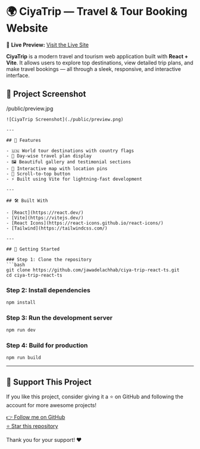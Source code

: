 
# 🌍 CiyaTrip — Travel & Tour Booking Website

🔗 **Live Preview:** [Visit the Live Site](https://ciyatrip.vercel.app/)

**CiyaTrip** is a modern travel and tourism web application built with **React + Vite**. It allows users to explore top destinations, view detailed trip plans, and make travel bookings — all through a sleek, responsive, and interactive interface.

## 📸 Project Screenshot

/public/preview.jpg
```
![CiyaTrip Screenshot](./public/preview.png)

---

## 🚀 Features

- 🇺🇳 World tour destinations with country flags
- 📆 Day-wise travel plan display
- 🖼️ Beautiful gallery and testimonial sections
- 📍 Interactive map with location pins
- 🎯 Scroll-to-top button
- ⚡ Built using Vite for lightning-fast development

---

## 🛠️ Built With

- [React](https://react.dev/)
- [Vite](https://vitejs.dev/)
- [React Icons](https://react-icons.github.io/react-icons/)
- [Tailwind](https://tailwindcss.com/)

---

## 🧪 Getting Started

### Step 1: Clone the repository
```bash
git clone https://github.com/jawadelachhab/ciya-trip-react-ts.git
cd ciya-trip-react-ts
```

### Step 2: Install dependencies
```bash
npm install
```

### Step 3: Run the development server
```bash
npm run dev
```

### Step 4: Build for production
```bash
npm run build
```

---

## 🙌 Support This Project

If you like this project, consider giving it a ⭐ on GitHub and following the account for more awesome projects!

[👉 Follow me on GitHub](https://github.com/jawadelachhab)  
[⭐ Star this repository](https://github.com/jawadelachhab/ciya-trip-react-ts)

Thank you for your support! ❤️
